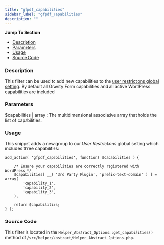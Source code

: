 ```yaml
---
title: "gfpdf_capabilities"
sidebar_label: "gfpdf_capabilities"
description: ""
---
```


**Jump To Section**

* [Description](#description)
* [Parameters](#parameters)
* [Usage](#usage)
* [Source Code](#source-code)

### Description 

This filter can be used to add new capabilities to the [user restrictions global setting](user-global-settings.md#user-restriction). By default all Gravity Form capabilities and all active WordPress capabilities are included. 

### Parameters 

$capabilities | array
:    The multidimensional associative array that holds the list of capabilities. 

### Usage 

This snippet adds a new group to our *User Restrictions* global setting which includes three capabilities:

```.language-php
add_action( 'gfpdf_capabilities', function( $capabilities ) {

	/* Ensure your capabilities are correctly registered with WordPress */
	$capabilities[ __( '3rd Party Plugin', 'prefix-text-domain' ) ] = array(
		'capability_1',
		'capability_2',
		'capability_3',
	);

	return $capabilities;
} );

```

### Source Code 

This filter is located in the `Helper_Abstract_Options::get_capabilities()` method of `/src/helper/abstract/Helper_Abstract_Options.php`.